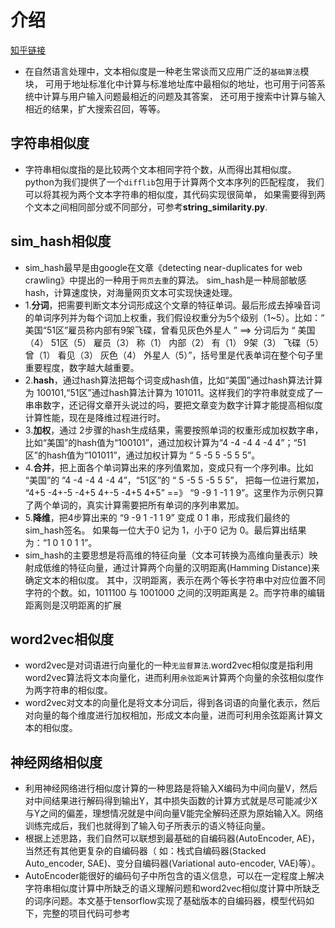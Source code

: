# 介绍
[知乎链接](https://zhuanlan.zhihu.com/p/322425563)
- 在自然语言处理中，文本相似度是一种老生常谈而又应用广泛的`基础算法`模块，
可用于地址标准化中计算与标准地址库中最相似的地址，也可用于问答系统中计算与用户输入问题最相近的问题及其答案，
还可用于搜索中计算与输入相近的结果，扩大搜索召回，等等。

## 字符串相似度
- 字符串相似度指的是比较两个文本相同字符个数，从而得出其相似度。 
python为我们提供了一个`difflib`包用于计算两个文本序列的匹配程度，
我们可以将其视为两个文本字符串的相似度，其代码实现很简单，
如果需要得到两个文本之间相同部分或不同部分，可参考**string_similarity.py**.

## sim_hash相似度
- sim_hash最早是由google在文章《detecting near-duplicates for web crawling》中提出的一种用于`网页去重`的算法。
sim_hash是一种局部敏感hash，计算速度快，对海量网页文本可实现快速处理。
- 1.**分词**，把需要判断文本分词形成这个文章的特征单词。最后形成去掉噪音词的单词序列并为每个词加上权重，我们假设权重分为5个级别（1~5）。比如：“ 美国“51区”雇员称内部有9架飞碟，曾看见灰色外星人 ” ==> 分词后为 “ 美国（4） 51区（5） 雇员（3） 称（1） 内部（2） 有（1） 9架（3） 飞碟（5） 曾（1） 看见（3） 灰色（4） 外星人（5）”，括号里是代表单词在整个句子里重要程度，数字越大越重要。
- 2.**hash**，通过hash算法把每个词变成hash值，比如“美国”通过hash算法计算为 100101,“51区”通过hash算法计算为 101011。这样我们的字符串就变成了一串串数字，还记得文章开头说过的吗，要把文章变为数字计算才能提高相似度计算性能，现在是降维过程进行时。
- 3.**加权**，通过 2步骤的hash生成结果，需要按照单词的权重形成加权数字串，比如“美国”的hash值为“100101”，通过加权计算为“4 -4 -4 4 -4 4”；“51区”的hash值为“101011”，通过加权计算为 “ 5 -5 5 -5 5 5”。
- 4.**合并**，把上面各个单词算出来的序列值累加，变成只有一个序列串。比如 “美国”的 “4 -4 -4 4 -4 4”，“51区”的 “ 5 -5 5 -5 5 5”， 把每一位进行累加， “4+5 -4+-5 -4+5 4+-5 -4+5 4+5” ==》 “9 -9 1 -1 1 9”。这里作为示例只算了两个单词的，真实计算需要把所有单词的序列串累加。
- 5.**降维**，把4步算出来的 “9 -9 1 -1 1 9” 变成 0 1 串，形成我们最终的sim_hash签名。 如果每一位大于0 记为 1，小于0 记为 0。最后算出结果为：“1 0 1 0 1 1”。
- sim_hash的主要思想是将高维的特征向量（文本可转换为高维向量表示）映射成低维的特征向量，通过计算两个向量的汉明距离(Hamming Distance)来确定文本的相似度。 其中，汉明距离，表示在两个等长字符串中对应位置不同字符的个数。如，1011100 与 1001000 之间的汉明距离是 2。而字符串的编辑距离则是汉明距离的扩展

## word2vec相似度
- word2vec是对词语进行向量化的一种`无监督算法`.word2vec相似度是指利用word2vec算法将文本向量化，进而利用`余弦距离`计算两个向量的余弦相似度作为两字符串的相似度。
- word2vec对文本的向量化是将文本分词后，得到各词语的向量化表示，然后对向量的每个维度进行加权相加，形成文本向量，进而可利用余弦距离计算文本的相似度。

## 神经网络相似度
- 利用神经网络进行相似度计算的一种思路是将输入X编码为中间向量V，然后对中间结果进行解码得到输出Y，其中损失函数的计算方式就是尽可能减少X与Y之间的偏差，理想情况就是中间向量V能完全解码还原为原始输入X。网络训练完成后，我们也就得到了输入句子所表示的语义特征向量。
- 根据上述思路，我们自然可以联想到最基础的自编码器(AutoEncoder, AE)，当然还有其他更复杂的自编码器（ 如：栈式自编码器(Stacked Auto_encoder, SAE)、变分自编码器(Variational auto-encoder, VAE)等）。
- AutoEncoder能很好的编码句子中所包含的语义信息，可以在一定程度上解决字符串相似度计算中所缺乏的语义理解问题和word2vec相似度计算中所缺乏的词序问题。本文基于tensorflow实现了基础版本的自编码器，模型代码如下，完整的项目代码可参考
